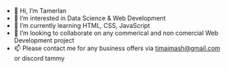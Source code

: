 - 👋 Hi, I’m Tamerlan
- 👀 I’m interested in Data Science & Web Development
- 🌱 I’m currently learning HTML, CSS, JavaScript
- 💞️ I’m looking to collaborate on any commerical and non comercial Web Development project
- 📫 Please contact me for any business offers via timaimash@gmail.com or discord tammy

